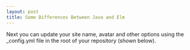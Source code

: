 ```yaml
---
layout: post
title: Some Differences Between Java and Elm 
---
```


Next you can update your site name, avatar and other options using the _config.yml file in the root of your repository (shown below).

